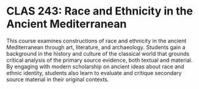 # CLAS 243: Race and Ethnicity in the Ancient Mediterranean

This course examines constructions of race and ethnicity in the ancient Mediterranean through art, literature, and archaeology. Students gain a background in the history and culture of the classical world that grounds critical analysis of the primary source evidence, both textual and material. By engaging with modern scholarship on ancient ideas about race and ethnic identity, students also learn to evaluate and critique secondary source material in their original contexts.